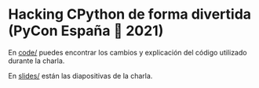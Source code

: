 # Hacking CPython de forma divertida (PyCon España 🐍 2021)

En [code/](code/) puedes encontrar los cambios y explicación
del código utilizado durante la charla.

En [slides/](slides/) están las diapositivas de la charla.
